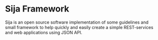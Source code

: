 Sija Framework
====
Sija is an open source software implementation of some guidelines and small framework to help quickly and easily create a simple REST-services and web applications using JSON API.
